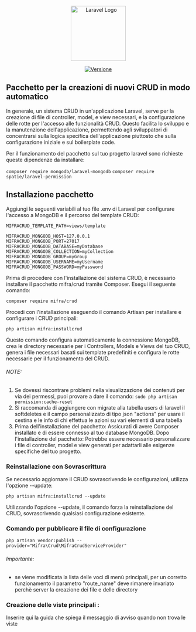 <p align="center"><a href="https://www.mifra.com" target="_blank"><img src="https://www.mifra.eu/images/Logo_mifra_10anni.png" width="150" alt="Laravel Logo"></a></p>

<p align="center">
<a href="https://www.mifra.eu"><img src="https://img.shields.io/badge/version-1.0.x--dev-blue" alt="Versione"></a>
</p>

## Pacchetto per la creazioni di nuovi CRUD in modo automatico

In generale, un sistema CRUD in un'applicazione Laravel, serve per la creazione di file di controller, model, e view necessari, e la configurazione delle rotte per l'accesso alle funzionalità CRUD. Questo facilita lo sviluppo e la manutenzione dell'applicazione, permettendo agli sviluppatori di concentrarsi sulla logica specifica dell'applicazione piuttosto che sulla configurazione iniziale e sul boilerplate code.

Per il funzionamento del pacchetto sul tuo progetto laravel sono richieste queste dipendenze da installare:

```composer require mongodb/laravel-mongodb```
```composer require spatie/laravel-permission```
  
  
  
  
  
## Installazione pacchetto

Aggiungi le seguenti variabili al tuo file .env di Laravel per configurare l'accesso a MongoDB e il percorso del template CRUD:

```
MIFRACRUD_TEMPLATE_PATH=views/template

MIFRACRUD_MONGODB_HOST=127.0.0.1
MIFRACRUD_MONGODB_PORT=27017
MIFRACRUD_MONGODB_DATABASE=myDatabase
MIFRACRUD_MONGODB_COLLECTION=myCollection
MIFRACRUD_MONGODB_GROUP=myGroup
MIFRACRUD_MONGODB_USERNAME=myUsername
MIFRACRUD_MONGODB_PASSWORD=myPassword
```

Prima di procedere con l'installazione del sistema CRUD, è necessario installare il pacchetto mifra/crud tramite Composer. 
Esegui il seguente comando:

`composer require mifra/crud`

Procedi con l'installazione eseguendo il comando Artisan per installare e configurare i CRUD principali:

`php artisan mifra:installcrud`

Questo comando configura automaticamente la connessione MongoDB, crea le directory necessarie per i Controllers, Models e Views del tuo CRUD, genera i file necessari basati sui template predefiniti e configura le rotte necessarie per il funzionamento del CRUD.

###### NOTE:
1. Se dovessi riscontrare problemi nella visualizzazione dei contenuti per via dei permessi, puoi provare a dare il comando:
`sudo php artisan permission:cache-reset`
2. Si raccomanda di aggiungere con migrate alla tabella users di laravel il softdeletes e il campo personalizzato di tipo json "actions" per usare il cestina e le info di chi effettua le azioni su vari elementi di una tabella
3. Prima dell'installazione del pacchetto: Assicurati di avere Composer installato e di essere connesso al tuo database MongoDB.
Dopo l'installazione del pacchetto: Potrebbe essere necessario personalizzare i file di controller, model e view generati per adattarli alle esigenze specifiche del tuo progetto.
  



  
### Reinstallazione con Sovrascrittura

Se necessario aggiornare il CRUD sovrascrivendo le configurazioni, utilizza l'opzione --update:

`php artisan mifra:installcrud --update`

Utilizzando l'opzione --update, il comando forza la reinstallazione del CRUD, sovrascrivendo qualsiasi configurazione esistente.

### Comando per pubblicare il file di configurazione

`php artisan vendor:publish --provider="Mifra\Crud\MifraCrudServiceProvider"`

###### Importante:
- se viene modificata la lista delle voci di menù principali, per un corretto funzionamento il parametro "route_name" deve rimanere invariato perchè server la creazione dei file e delle directory


### Creazione delle viste principali :

Inserire qui la guida che spiega il messaggio di avviso quando non trova le viste